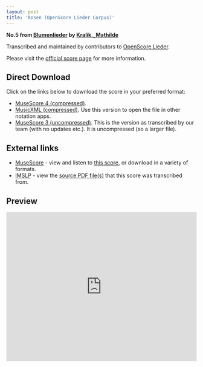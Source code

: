 ```yaml
---
layout: post
title: 'Rosen (OpenScore Lieder Corpus)'
---
```


__No.5 from [Blumenlieder](https://fourscoreandmore.org/openscore/lieder/Kralik,_Mathilde/Blumenlieder/) by [Kralik,_Mathilde](https://fourscoreandmore.org/openscore/lieder/Kralik,_Mathilde)__

Transcribed and maintained by contributors to [OpenScore Lieder].

Please visit the [official score page] for more information.

[official score page]: https://musescore.com/openscore-lieder-corpus/scores/6166096
[OpenScore Lieder]: https://musescore.com/openscore-lieder-corpus

## Direct Download

Click on the links below to download the score in your preferred format:
- [MuseScore 4 (compressed)](https://fourscoreandmore.org/openscore/lieder/Kralik,_Mathilde/Blumenlieder/5_Rosen.mscz).
- [MusicXML (compressed)](https://fourscoreandmore.org/openscore/lieder/Kralik,_Mathilde/Blumenlieder/5_Rosen.mxl). Use this version to open the file in other notation apps.
- [MuseScore 3 (uncompressed)](https://raw.githubusercontent.com/OpenScore/Lieder/refs/heads/main/scores/Kralik,_Mathilde/Blumenlieder/5_Rosen/lc6166096.mscx). This is the version as transcribed by our team (with no updates etc.). It is uncompressed (so a larger file).

## External links

- [MuseScore] - view and listen to [this score][MuseScore], or download in a variety of formats.
- [IMSLP] - view the [source PDF file(s)][IMSLP] that this score was transcribed from.

[MuseScore]: https://musescore.com/score/6166096
[IMSLP]: https://imslp.org/wiki/Special:ReverseLookup/621212

## Preview

<iframe width="100%" height="394" src="https://musescore.com/openscore-lieder-corpus/scores/6166096/embed" frameborder="0" allowfullscreen allow="autoplay; fullscreen"></iframe>
